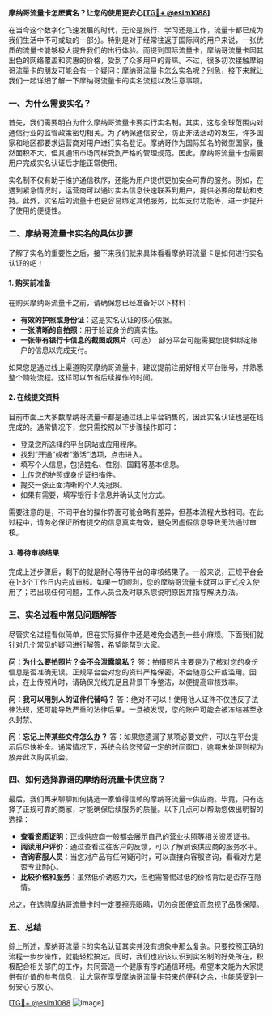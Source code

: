 **摩纳哥流量卡怎麽實名？让您的使用更安心[[TG💪+ @esim1088](https://t.me/s/esim1088)]**

在当今这个数字化飞速发展的时代，无论是旅行、学习还是工作，流量卡都已成为我们生活中不可或缺的一部分。特别是对于经常往返于国际间的用户来说，一张优质的流量卡能够极大提升我们的出行体验。而提到国际流量卡，摩纳哥流量卡因其出色的网络覆盖和实惠的价格，受到了众多用户的青睐。不过，很多初次接触摩纳哥流量卡的朋友可能会有一个疑问：摩纳哥流量卡怎么实名呢？别急，接下来就让我们一起详细了解一下摩纳哥流量卡的实名流程以及注意事项。

### 一、为什么需要实名？

首先，我们需要明白为什么摩纳哥流量卡要实行实名制。其实，这与全球范围内对通信行业的监管政策密切相关。为了确保通信安全，防止非法活动的发生，许多国家和地区都要求运营商对用户进行实名登记。摩纳哥作为国际知名的微型国家，虽然面积不大，但其通讯市场同样受到严格的管理规范。因此，摩纳哥流量卡也需要用户完成实名认证后才能正常使用。

实名制不仅有助于维护通信秩序，还能为用户提供更加安全可靠的服务。例如，在遇到紧急情况时，运营商可以通过实名信息快速联系到用户，提供必要的帮助和支持。此外，实名后的流量卡也更容易绑定其他服务，比如支付功能等，进一步提升了使用的便捷性。

### 二、摩纳哥流量卡实名的具体步骤

了解了实名的重要性之后，接下来我们就来具体看看摩纳哥流量卡是如何进行实名认证的吧！

#### 1. 购买前准备
在购买摩纳哥流量卡之前，请确保您已经准备好以下材料：
- **有效的护照或身份证**：这是实名认证的核心依据。
- **一张清晰的自拍照**：用于验证身份的真实性。
- **一张带有银行卡信息的截图或照片**（可选）：部分平台可能需要您提供绑定账户的信息以完成支付。

如果您是通过线上渠道购买摩纳哥流量卡，建议提前注册好相关平台账号，并熟悉整个购物流程。这样可以节省后续操作的时间。

#### 2. 在线提交资料
目前市面上大多数摩纳哥流量卡都是通过线上平台销售的，因此实名认证也是在线完成的。通常情况下，您只需按照以下步骤操作即可：

- 登录您所选择的平台网站或应用程序。
- 找到“开通”或者“激活”选项，点击进入。
- 填写个人信息，包括姓名、性别、国籍等基本信息。
- 上传您的护照或身份证扫描件。
- 提交一张正面清晰的个人免冠照。
- 如果有需要，填写银行卡信息并确认支付方式。

需要注意的是，不同平台的操作界面可能会略有差异，但基本流程大致相同。在此过程中，请务必保证所有提交的信息真实有效，避免因虚假信息导致无法通过审核。

#### 3. 等待审核结果
完成上述步骤后，剩下的就是耐心等待平台的审核结果了。一般来说，正规平台会在1-3个工作日内完成审核。如果一切顺利，您的摩纳哥流量卡就可以正式投入使用了；若出现任何问题，工作人员会及时联系您说明原因并指导解决办法。

### 三、实名过程中常见问题解答

尽管实名过程看似简单，但在实际操作中还是难免会遇到一些小麻烦。下面我们就针对几个常见的疑问进行解答，希望能帮到大家。

**问：为什么要拍照片？会不会泄露隐私？**
答：拍摄照片主要是为了核对您的身份信息是否准确无误。正规平台会对您的资料严格保密，不会随意公开或滥用。因此，在上传照片时，请确保光线充足且背景干净整洁，以便提高审核效率。

**问：我可以用别人的证件代替吗？**
答：绝对不可以！使用他人证件不仅违反了法律法规，还可能导致严重的法律后果。一旦被发现，您的账户可能会被冻结甚至永久封禁。

**问：忘记上传某些文件怎么办？**
答：如果您遗漏了某项必要文件，可以在平台提示后尽快补全。通常情况下，系统会给您预留一定的时间窗口，逾期未处理则视为放弃此次购买机会。

### 四、如何选择靠谱的摩纳哥流量卡供应商？

最后，我们再来聊聊如何挑选一家值得信赖的摩纳哥流量卡供应商。毕竟，只有选择了正规可靠的商家，才能确保后续服务的质量。以下几点可以帮助您做出明智的选择：

- **查看资质证明**：正规供应商一般都会展示自己的营业执照等相关资质证书。
- **阅读用户评价**：通过查看过往客户的反馈，可以了解到该供应商的服务水平。
- **咨询客服人员**：当您对产品有任何疑问时，可以直接向客服咨询，看看对方是否专业耐心。
- **比较价格和服务**：虽然低价诱惑力大，但也需警惕过低的价格背后是否存在隐情。

总之，在选购摩纳哥流量卡时一定要擦亮眼睛，切勿贪图便宜而忽视了品质保障。

### 五、总结

综上所述，摩纳哥流量卡的实名认证其实并没有想象中那么复杂。只要按照正确的流程一步步操作，就能轻松搞定。同时，我们也应该认识到实名制的好处所在，积极配合相关部门的工作，共同营造一个健康有序的通信环境。希望本文能为大家提供有价值的参考信息，让大家在享受摩纳哥流量卡带来的便利之余，也能感受到一份安心与放心。

[[TG💪+ @esim1088](https://t.me/s/esim1088) ![Image](https://i.postimg.cc/4NQfJmqS/Snipaste-2025-05-13-00-14-12.png)]
